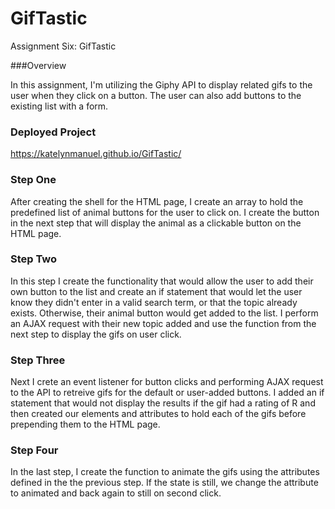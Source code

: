 # GifTastic
Assignment Six: GifTastic

###Overview 

In this assignment, I'm utilizing the Giphy API to display related gifs to the user when they click on a button. The user can also add buttons to the existing list with a form. 

### Deployed Project

https://katelynmanuel.github.io/GifTastic/

### Step One

After creating the shell for the HTML page, I create an array to hold the predefined list of animal buttons for the user to click on. I create the button in the next step that will display the animal as a clickable button on the HTML page. 

### Step Two

In this step I create the functionality that would allow the user to add their own button to the list and create an if statement that would let the user know they didn't enter in a valid search term, or that the topic already exists. Otherwise, their animal button would get added to the list. I perform an AJAX request with their new topic added and use the function from the next step to display the gifs on user click.

### Step Three

Next I crete an event listener for button clicks and performing AJAX request to the API to retreive gifs for the default or user-added buttons. I added an if statement that would not display the results if the gif had a rating of R and then created our elements and attributes to hold each of the gifs before prepending them to the HTML page. 

### Step Four

In the last step, I create the function to animate the gifs using the attributes defined in the the previous step. If the state is still, we change the attribute to animated and back again to still on second click. 

